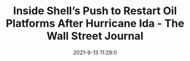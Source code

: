 ---
"title": "Inside Shell’s Push to Restart Oil Platforms After Hurricane Ida - The Wall Street Journal"
"date": "2021-9-13 11:29:0"
"feed_name": "GOOGLENEWS"
"feed_website": "https://news.google.com/search?q=drilling%2Bincident&hl=en-US&gl=US&ceid=US:en"
"feed_rss": "https://news.google.com/rss/search?q=drilling%2Bincident&hl=en-US&gl=US&ceid=US:en"
"link": "https://www.wsj.com/articles/shell-pushes-to-restart-oil-platforms-after-hurricane-ida-11631532598"
"file": "_posts/1-1-2021-d3aad9f0145a5efbebd37bfeff15a80ff2cd2c94.md"
"accident": "0"
"drilling": "0"
---